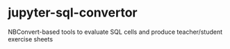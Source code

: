 # jupyter-sql-convertor
NBConvert-based tools to evaluate SQL cells and produce teacher/student exercise sheets
